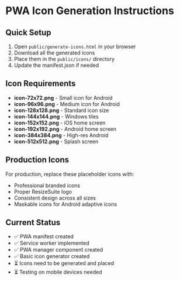 # PWA Icon Generation Instructions

## Quick Setup
1. Open `public/generate-icons.html` in your browser
2. Download all the generated icons
3. Place them in the `public/icons/` directory
4. Update the manifest.json if needed

## Icon Requirements
- **icon-72x72.png** - Small icon for Android
- **icon-96x96.png** - Medium icon for Android
- **icon-128x128.png** - Standard icon size
- **icon-144x144.png** - Windows tiles
- **icon-152x152.png** - iOS home screen
- **icon-192x192.png** - Android home screen
- **icon-384x384.png** - High-res Android
- **icon-512x512.png** - Splash screen

## Production Icons
For production, replace these placeholder icons with:
- Professional branded icons
- Proper ResizeSuite logo
- Consistent design across all sizes
- Maskable icons for Android adaptive icons

## Current Status
- ✅ PWA manifest created
- ✅ Service worker implemented
- ✅ PWA manager component created
- ✅ Basic icon generator created
- ⏳ Icons need to be generated and placed
- ⏳ Testing on mobile devices needed
